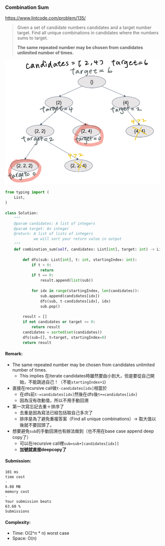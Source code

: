 ### Combination Sum
https://www.lintcode.com/problem/135/
>Given a set of candidate numbers candidates and a target number target. Find all unique combinations in candidates where the numbers sums to target.
>
>**The same repeated number may be chosen from candidates unlimited number of times.**

<p>
    <img src="../images/135_combosum.jpg" width="600" />
</p>

```python
from typing import (
    List,
)

class Solution:
    """
    @param candidates: A list of integers
    @param target: An integer
    @return: A list of lists of integers
             we will sort your return value in output
    """
    def combination_sum(self, candidates: List[int], target: int) -> List[List[int]]:

        def dfs(sub: List[int], t: int, startingIndex: int):
            if t < 0:
                return
            if t == 0:
                result.append(list(sub))

            for idx in range(startingIndex, len(candidates)):
                sub.append(candidates[idx])
                dfs(sub, t-candidates[idx], idx)
                sub.pop()

        result = []
        if not candidates or target <= 0:
            return result
        candidates = sorted(set(candidates))
        dfs(sub=[], t=target, startingIndex=0)
        return result
```
#### Remark:
- The same repeated number may be chosen from candidates unlimited number of times.
  - This implies 在iterate candidates時雖然要由小到大，但是要從自己開始，不能跳過自己！（不能`startingIndex+1`)
- 直接在recursive call做`t-candidates[idx]`相當於
  - 在dfs前`t-=candidates[idx]`然後在dfs後`t+=candidates[idx]`
  - 因為沒有改動值，所以不用手動回溯
- 第一次寫忘記去重＋排序了
  - 去重是因為寫法已經包括取自己多次了
  - 排序是為了避免重複答案（Find all unique combinations）-> 取大值以後就不要回頭了。
- 想要避免`sub`的手動回溯也有辦法做到（也不用在base case append deep copy了）
  - 可以在recursive call裡`sub=sub+[candidates[idx]]`
  - **加號就直接deepcopy了**
#### Submission:
```
101 ms
time cost
·
6.08 MB
memory cost
·
Your submission beats
63.60 %
Submissions
```
#### Complexity:
- Time: O(2^n * n) worst case
- Space: O(n)
